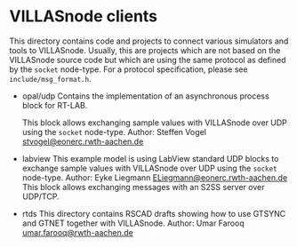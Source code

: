 # VILLASnode clients

This directory contains code and projects to connect various simulators and tools to VILLASnode.
Usually, this are projects which are not based on the VILLASnode source code but which are using the same protocol as defined by the `socket` node-type.
For a protocol specification, please see `include/msg_format.h`.

- opal/udp
   Contains the implementation of an asynchronous process block for RT-LAB.

   This block allows exchanging sample values with VILLASnode over UDP using the `socket` node-type.
   Author: Steffen Vogel <stvogel@eonerc.rwth-aachen.de>

- labview
   This example model is using LabView standard UDP blocks to exchange sample values with VILLASnode over UDP using the `socket` node-type.
   Author: Eyke Liegmann <ELiegmann@eonerc.rwth-aachen.de>
   This block allows exchanging messages with an S2SS server over UDP/TCP.

- rtds
   This directory contains RSCAD drafts showing how to use GTSYNC and GTNET together with VILLASnode.
   Author: Umar Farooq <umar.farooq@rwth-aachen.de>
